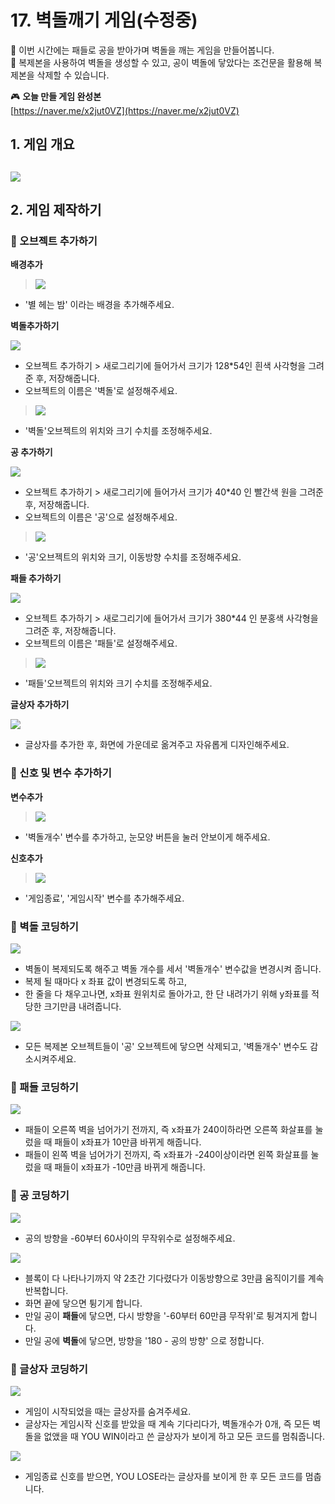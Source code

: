 # 17. 벽돌깨기 게임(수정중)

🙂 이번 시간에는 패들로 공을 받아가며 벽돌을 깨는 게임을 만들어봅니다. <br>
🚩 복제본을 사용하여 벽돌을 생성할 수 있고, 공이 벽돌에 닿았다는 조건문을 활용해 복제본을 삭제할 수 있습니다. 

🎮  **오늘 만들 게임 완성본**   
[https://naver.me/x2jut0VZ](https://naver.me/x2jut0VZ) 

## 1. 게임 개요
![](img/17_벽돌깨기/1.png)
- 

## 2. 게임 제작하기

### 🧩 오브젝트 추가하기

**배경추가**

> ![](img/17_벽돌깨기/3.png)
- '별 헤는 밤' 이라는 배경을 추가해주세요.

**벽돌추가하기**

![](img/17_벽돌깨기/2.png)
- 오브젝트 추가하기 > 새로그리기에 들어가서 크기가 128*54인 흰색 사각형을 그려준 후, 저장해줍니다.
- 오브젝트의 이름은 '벽돌'로 설정해주세요.

> ![](img/17_벽돌깨기/4.png)
- '벽돌'오브젝트의 위치와 크기 수치를 조정해주세요. 

**공 추가하기**

![](img/17_벽돌깨기/5.png)
- 오브젝트 추가하기 > 새로그리기에 들어가서 크기가 40*40 인 빨간색 원을 그려준 후, 저장해줍니다.
- 오브젝트의 이름은 '공'으로 설정해주세요.


> ![](img/17_벽돌깨기/6.png)
- '공'오브젝트의 위치와 크기, 이동방향 수치를 조정해주세요. 

**패들 추가하기**

![](img/17_벽돌깨기/7.png)
- 오브젝트 추가하기 > 새로그리기에 들어가서 크기가 380*44 인 분홍색 사각형을 그려준 후, 저장해줍니다.
- 오브젝트의 이름은 '패들'로 설정해주세요.
> ![](img/17_벽돌깨기/8.png)
- '패들'오브젝트의 위치와 크기 수치를 조정해주세요. 

**글상자 추가하기**

![](img/17_벽돌깨기/9.png)
- 글상자를 추가한 후, 화면에 가운데로 옮겨주고 자유롭게 디자인해주세요.

### 🧩 신호 및 변수 추가하기 

**변수추가**

> ![](img/17_벽돌깨기/10.png)
- '벽돌개수' 변수를 추가하고, 눈모양 버튼을 눌러 안보이게 해주세요.

**신호추가** 

> ![](img/17_벽돌깨기/11.png)
- '게임종료', '게임시작' 변수를 추가해주세요.

### 🧩 벽돌 코딩하기
![](img/17_벽돌깨기/12.png)
- 벽돌이 복제되도록 해주고 벽돌 개수를 세서 '벽돌개수' 변수값을 변경시켜 줍니다. 
- 복제 될 때마다 x 좌표 값이 변경되도록 하고,  
- 한 줄을 다 채우고나면, x좌표 원위치로 돌아가고, 한 단 내려가기 위해 y좌표를 적당한 크기만큼 내려줍니다.

![](img/17_벽돌깨기/13.png)
- 모든 복제본 오브젝트들이 '공' 오브젝트에 닿으면 삭제되고, '벽돌개수' 변수도 감소시켜주세요. 

### 🧩 패들 코딩하기
![](img/17_벽돌깨기/16.png)
- 패들이 오른쪽 벽을 넘어가기 전까지, 즉 x좌표가 240이하라면 오른쪽 화살표를 눌렀을 때 패들이 x좌표가 10만큼 바뀌게 해줍니다.
- 패들이 왼쪽 벽을 넘어가기 전까지, 즉 x좌표가 -240이상이라면 왼쪽 화살표를 눌렀을 때 패들이 x좌표가 -10만큼 바뀌게 해줍니다.

### 🧩 공 코딩하기
![](img/17_벽돌깨기/14.png)
- 공의 방향을 -60부터 60사이의 무작위수로 설정해주세요.
  
![](img/17_벽돌깨기/15.png)
- 블록이 다 나타나기까지 약 2초간 기다렸다가 이동방향으로 3만큼 움직이기를 계속 반복합니다.
- 화면 끝에 닿으면 튕기게 합니다.
- 만일 공이 **패들**에 닿으면, 다시 방향을 '-60부터 60만큼 무작위'로 튕겨지게 합니다.
- 만일 공에 **벽돌**에 닿으면, 방향을 '180 - 공의 방향' 으로 정합니다.<br>



### 🧩 글상자 코딩하기
![](img/17_벽돌깨기/17.png)

- 게임이 시작되었을 때는 글상자를 숨겨주세요.
- 글상자는 게임시작 신호를 받았을 때 계속 기다리다가, 벽돌개수가 0개, 즉 모든 벽돌을 없앴을 때 YOU WIN이라고 쓴 글상자가 보이게 하고 모든 코드를 멈춰줍니다.

![](img/17_벽돌깨기/18.png)


- 게임종료 신호를 받으면, YOU LOSE라는 글상자를 보이게 한 후 모든 코드를 멈춥니다. <br>


<!-- <details>
<summary> 요약 </summary>
</details> -->